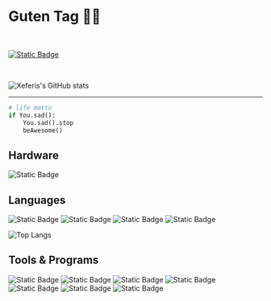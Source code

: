 # Guten Tag 🤘🏻
<br>

[![Static Badge](https://www.codewars.com/users/Xeferis/badges/large)](https://www.codewars.com/users/Xeferis)  

<br>

![Xeferis's GitHub stats](https://github-readme-stats.vercel.app/api?username=xeferis&show_icons=true&theme=dark)

---

```python
# life motto
if You.sad():
    You.sad().stop
    beAwesome()
```

## Hardware
![Static Badge](https://img.shields.io/badge/Apple%20-%20MacBook%20Air%202020%20M1%20-%20black?logo=apple&labelColor=black&color=darkgrey)

## Languages 
![Static Badge](https://img.shields.io/badge/-%20Python%20-%20black?style=flat-square&logo=python)
![Static Badge](https://img.shields.io/badge/-%20html5-%20black?style=flat-square&logo=html5)
![Static Badge](https://img.shields.io/badge/-%20Powershell%20-%20black?style=flat-square&logo=Powershell)
![Static Badge](https://img.shields.io/badge/-%20C%2B%2B%20-%20black?style=flat-square&logo=c%2B%2B)


![Top Langs](https://github-readme-stats.vercel.app/api/top-langs/?username=xeferis&layout=compact)


## Tools & Programs
![Static Badge](https://img.shields.io/badge/-%20GitHub-%20black?style=flat-square&logo=GitHub)
![Static Badge](https://img.shields.io/badge/-%20VSC%20-%20black?style=flat-square&logo=visualstudiocode&logoColor=darkblue)
![Static Badge](https://img.shields.io/badge/-%20GIT%20-%20black?style=flat-square&logo=git)
![Static Badge](https://img.shields.io/badge/-%20Jira%20-%20black?style=flat-square&logo=Jira&logoColor=blue)
![Static Badge](https://img.shields.io/badge/-%20notion%20-%20black?style=flat-square&logo=notion)
![Static Badge](https://img.shields.io/badge/-%20Bootstrap_Studio%20-%20black?style=flat-square&logo=bootstrap)
![Static Badge](https://img.shields.io/badge/-%20Discord-%20black?style=flat-square&logo=discord)




<!--
**Xeferis/Xeferis** is a ✨ _special_ ✨ repository because its `README.md` (this file) appears on your GitHub profile.

Here are some ideas to get you started:

- 🔭 I’m currently working on ...
- 🌱 I’m currently learning ...
- 👯 I’m looking to collaborate on ...
- 🤔 I’m looking for help with ...
- 💬 Ask me about ...
- 📫 How to reach me: ...
- 😄 Pronouns: ...
- ⚡ Fun fact: ...
-->
